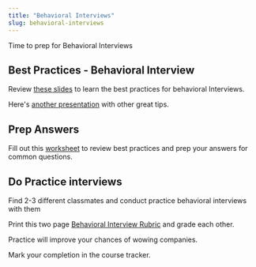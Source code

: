 ```yaml
---
title: "Behavioral Interviews"
slug: behavioral-interviews
---
```


Time to prep for Behavioral Interviews

## Best Practices - Behavioral Interview

Review [these slides](https://drive.google.com/file/d/1w9EFwGWcQYllkm5DmIEZfOYC8bS0InIx/view?usp=sharing) to learn the best practices for behavioral Interviews.

Here's [another presentation](https://docs.google.com/presentation/d/1B7NElogYNBRvqPe_QEuuBWnt2xn6j9ftsvhrIWGA5gY/edit#slide=id.p) with other great tips.

## Prep Answers

Fill out this [worksheet](https://docs.google.com/document/d/1XBsElanFD7d_sWMACcm1ybVasit5rWKsO95zJ274L5w/edit#heading=h.7th6bh41exru) to review best practices and prep your answers for common questions.

## Do Practice interviews

Find 2-3 different classmates and conduct practice behavioral interviews with them

Print this two page [Behavioral Interview Rubric](https://docs.google.com/document/d/1FD52I6tKofC1zpZyLWmX1BCQw5WDPkmzimvDSK_E_nM/edit#heading=h.wfph5krxv6ak) and grade each other.

Practice will improve your chances of wowing companies.

Mark your completion in the course tracker.
